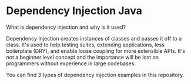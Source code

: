# Dependency Injection Java

What is dependency injection and why is it used?

Dependency Injection creates instances of classes and passes it off to a class. It's used to help testing suites, extending applications, less boilerplate (DRY), and enable loose coupling for more extensible APIs. It's not a beginner level concept and the importance will be lost on programmers without experience in large codebases.

You can find 3 types of dependency injection examples in this repository.
